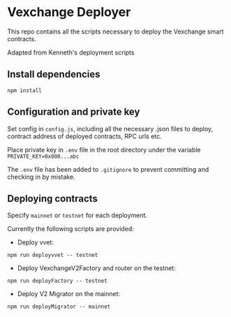 
# Vexchange Deployer

This repo contains all the scripts necessary to deploy the Vexchange smart contracts. 

Adapted from Kenneth's deployment scripts

## Install dependencies 

``` 
npm install 
```


## Configuration and private key

Set config in `config.js`, including all the necessary .json files to deploy, contract address of deployed contracts, RPC urls etc.

Place private key in `.env` file in the root directory under the variable 
`PRIVATE_KEY=0x000...abc`

The `.env` file has been added to `.gitignore` to prevent committing and checking in by mistake.



## Deploying contracts

Specify `mainnet` or `testnet` for each deployment. 

Currently the following scripts are provided: 

- Deploy vvet: 

```
npm run deployvvet -- testnet
```

- Deploy VexchangeV2Factory and router on the testnet: 

```
npm run deployFactory -- testnet
```

- Deploy V2 Migrator on the mainnet:

```
npm run deployMigrator -- mainnet
```


